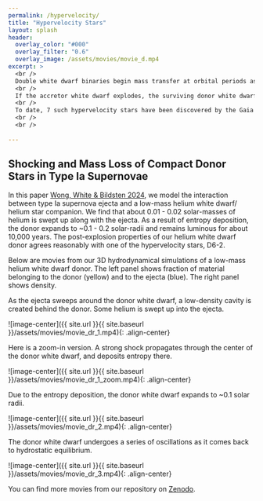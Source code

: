 ```yaml
---
permalink: /hypervelocity/
title: "Hypervelocity Stars"
layout: splash
header:
  overlay_color: "#000"
  overlay_filter: "0.6"
  overlay_image: /assets/movies/movie_d.mp4
excerpt: >
  <br />
  Double white dwarf binaries begin mass transfer at orbital periods as short as a few minutes. <br />
  <br />
  If the accretor white dwarf explodes, the surviving donor white dwarf is flung off at roughly its orbital velocity, 1,000-2,000 km/s, and becomes one of the fastest stars in the Galaxy. <br />
  <br />
  To date, 7 such hypervelocity stars have been discovered by the Gaia mission.  <br />
  <br />
  <br />
  
---
```


## Shocking and Mass Loss of Compact Donor Stars in Type Ia Supernovae

In this paper [Wong, White & Bildsten 2024](https://ui.adsabs.harvard.edu/abs/2024ApJ...973...65W/abstract), we model the interaction between type Ia supernova ejecta and a low-mass helium white dwarf/ helium star companion. We find that about 0.01 - 0.02 solar-masses of helium is swept up along with the ejecta. As a result of entropy deposition, the donor expands to ~0.1 - 0.2 solar-radii and remains luminous for about 10,000 years. The post-explosion properties of our helium white dwarf donor agrees reasonably with one of the hypervelocity stars, D6-2. 

Below are movies from our 3D hydrodynamical simulations of a low-mass helium white dwarf donor. The left panel shows fraction of material belonging to the donor (yellow) and to the ejecta (blue). The right panel shows density. 

As the ejecta sweeps around the donor white dwarf, a low-density cavity is created behind the donor. Some helium is swept up into the ejecta. 

![image-center]({{ site.url }}{{ site.baseurl }}/assets/movies/movie_dr_1.mp4){: .align-center}

Here is a zoom-in version. A strong shock propagates through the center of the donor white dwarf, and deposits entropy there. 

![image-center]({{ site.url }}{{ site.baseurl }}/assets/movies/movie_dr_1_zoom.mp4){: .align-center}

Due to the entropy deposition, the donor white dwarf expands to ~0.1 solar radii. 

![image-center]({{ site.url }}{{ site.baseurl }}/assets/movies/movie_dr_2.mp4){: .align-center}

The donor white dwarf undergoes a series of oscillations as it comes back to hydrostatic equilibrium. 

![image-center]({{ site.url }}{{ site.baseurl }}/assets/movies/movie_dr_3.mp4){: .align-center}

You can find more movies from our repository on [Zenodo](https://doi.org/10.5281/zenodo.12850558). 





